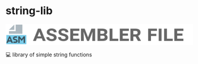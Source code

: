 # string-lib

![lol](https://raw.githubusercontent.com/Mchl-krpch/string-lib/b4b98418df3b14e6fe933432c614e2f7618e4e16/visual/asm-poster.svg)


💻 library of simple string functions
